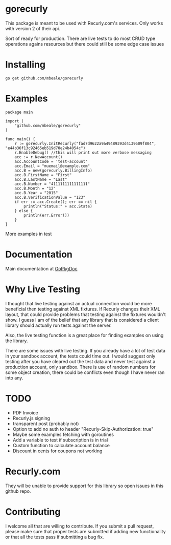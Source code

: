 gorecurly
=========
This package is meant to be used with Recurly.com's services.  Only works with version 2 of their api.

Sort of ready for production.  There are live tests to do most CRUD type operations agains resources but there could still be some edge case issues

Installing
==========

	go get github.com/mbeale/gorecurly

Examples
=======

	
	package main

	import (
		"github.com/mbeale/gorecurly"
	)

	func main() {
		r := gorecurly.InitRecurly("fad7d9622a9a49489393d4139609f804", "e44b36f13c92465eb519d70e24b4054c")
		r.EnableDebug() //this will print out more verbose messaging
		acc := r.NewAccount()
		acc.AccountCode = 'test-account'
		acc.Email = "muemail@example.com"
		acc.B = new(gorecurly.BillingInfo)
		acc.B.FirstName = "First"
		acc.B.LastName = "Last"
		acc.B.Number = "4111111111111111"
		acc.B.Month = "12"
		acc.B.Year = "2015"
		acc.B.VerificationValue = "123"
		if err := acc.Create(); err == nil {
			println("Status:" + acc.State)
		} else {
			println(err.Error())
		}
	}

More examples in test

Documentation
=============

Main documentation at [GoPkgDoc](http://go.pkgdoc.org/github.com/mbeale/gorecurly)

Why Live Testing
================

I thought that live testing against an actual connection would be more beneficial then testing against XML fixtures.  If Recurly changes their XML layout, that could
provide problems that testing against the fixtures wouldn't show.  I guess I am of the belief that any library that is considered a client library should actually run
tests against the server.  

Also, the live testing function is a great place for finding examples on using the library.

There are some issues with live testing.  If you already have a lot of test data in your sandbox account, the tests could time out.  I would suggest only testing 
after you have cleared out the test data and never test against a production account, only sandbox.  There is use of random numbers for some object creation, there could be conflicts even though I have never ran into any.

TODO
====

* PDF Invoice
* Recurly.js signing
* transparent post (probably not)
* Option to add no auth to header "Recurly-Skip-Authorization: true"
* Maybe some examples fetching with goroutines
* Add a variable to test if subscription is in trial
* Custom function to calculate account balance
* Discount in cents for coupons not working

Recurly.com
===========

They will be unable to provide support for this library so open issues in this github repo. 

Contributing
============

I welcome all that are willing to contribute.  If you submit a pull request, please make sure that proper tests are submitted if adding new functionality or that
all the tests pass if submitting a bug fix.
